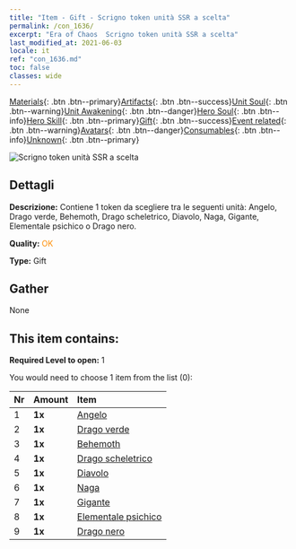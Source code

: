 ```yaml
---
title: "Item - Gift - Scrigno token unità SSR a scelta"
permalink: /con_1636/
excerpt: "Era of Chaos  Scrigno token unità SSR a scelta"
last_modified_at: 2021-06-03
locale: it
ref: "con_1636.md"
toc: false
classes: wide
---
```

 [Materials](/ItemsIT/){: .btn .btn--primary}[Artifacts](/ItemsIT/Artifacts/){: .btn .btn--success}[Unit Soul](/ItemsIT/UnitSoul/){: .btn .btn--warning}[Unit Awakening](/ItemsIT/UnitAwakening/){: .btn .btn--danger}[Hero Soul](/ItemsIT/HeroSoul/){: .btn .btn--info}[Hero Skill](/ItemsIT/HeroSkill/){: .btn .btn--primary}[Gift](/ItemsIT/Gift/){: .btn .btn--success}[Event related](/ItemsIT/Events/){: .btn .btn--warning}[Avatars](/ItemsIT/Avatars/){: .btn .btn--danger}[Consumables](/ItemsIT/Consumables/){: .btn .btn--info}[Unknown](/ItemsIT/Unknown/){: .btn .btn--primary}

 ![Scrigno token unità SSR a scelta](/images/t/i_907252.png)

## Dettagli
 **Descrizione:** Contiene 1 token da scegliere tra le seguenti unità: Angelo, Drago verde, Behemoth, Drago scheletrico, Diavolo, Naga, Gigante, Elementale psichico o Drago nero.

 **Quality:** <span style="color: #FF8C00">OK</span>

 **Type:** Gift

## Gather

  None

## This item contains:

 **Required Level to open:** 1

 You would need to choose 1 item from the list (0):

  | Nr | Amount |     Item    |
  |:---|:-------|:------------|
  | 1 |  **1x** | [Angelo](/ItemsIT/unt_196/) |  | 
  | 2 |  **1x** | [Drago verde](/ItemsIT/unt_205/) |  | 
  | 3 |  **1x** | [Behemoth](/ItemsIT/unt_223/) |  | 
  | 4 |  **1x** | [Drago scheletrico](/ItemsIT/unt_214/) |  | 
  | 5 |  **1x** | [Diavolo](/ItemsIT/unt_232/) |  | 
  | 6 |  **1x** | [Naga](/ItemsIT/unt_240/) |  | 
  | 7 |  **1x** | [Gigante](/ItemsIT/unt_241/) |  | 
  | 8 |  **1x** | [Elementale psichico](/ItemsIT/unt_267/) |  | 
  | 9 |  **1x** | [Drago nero](/ItemsIT/unt_250/) |  | 
